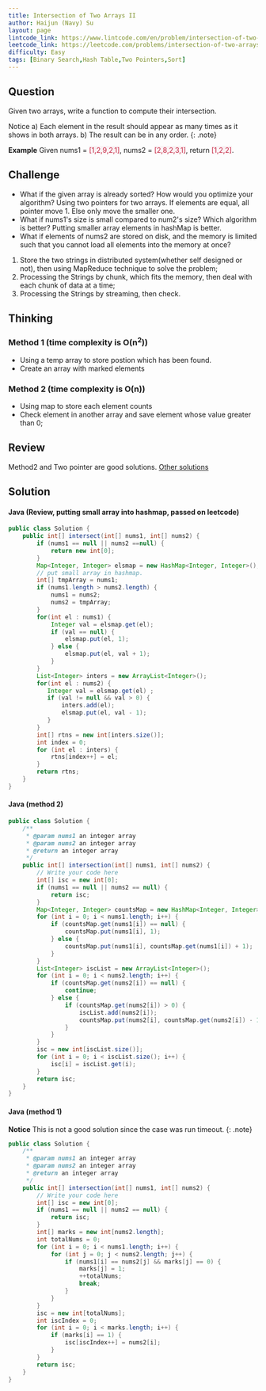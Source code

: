 ```yaml
---
title: Intersection of Two Arrays II
author: Haijun (Navy) Su
layout: page
lintcode_link: https://www.lintcode.com/en/problem/intersection-of-two-arrays-ii/
leetcode_link: https://leetcode.com/problems/intersection-of-two-arrays-ii/#/description
difficulty: Easy
tags: [Binary Search,Hash Table,Two Pointers,Sort]
---
```

## Question
Given two arrays, write a function to compute their intersection.

<i class="fa fa-info-circle" aria-hidden="true"></i> Notice
a) Each element in the result should appear as many times as it shows in both arrays.
b) The result can be in any order.
{: .note}

**Example**
Given nums1 = <font style="color: #C72541; background: #F9F2F4;">[1,2,9,2,1]</font>, nums2 = <font style="color: #C72541; background: #F9F2F4;">[2,8,2,3,1]</font>, return <font style="color: #C72541; background: #F9F2F4;">[1,2,2]</font>.

## Challenge
* What if the given array is already sorted? How would you optimize your algorithm?
Using two pointers for two arrays. If elements are equal, all pointer move 1. Else only move the smaller one.
* What if nums1's size is small compared to num2's size? Which algorithm is better?
Putting smaller array elements in hashMap is better.
* What if elements of nums2 are stored on disk, and the memory is limited such that you cannot load all elements into the memory at once?
1. Store the two strings in distributed system(whether self designed or not), then using MapReduce technique to solve the problem;
2. Processing the Strings by chunk, which fits the memory, then deal with each chunk of data at a time;
3. Processing the Strings by streaming, then check.

## Thinking

### Method 1 (time complexity is O(n<sup>2</sup>))
* Using a temp array to store postion which has been found.
* Create an array with marked elements

### Method 2 (time complexity is O(n))
* Using map to store each element counts 
* Check element in another array and save element whose value greater than 0;

## Review
Method2 and Two pointer are good solutions.
[Other solutions](http://www.cnblogs.com/grandyang/p/5533305.html)

## Solution
#### Java (Review, putting small array into hashmap, passed on leetcode)
~~~ java
public class Solution {
    public int[] intersect(int[] nums1, int[] nums2) {
        if (nums1 == null || nums2 ==null) {
            return new int[0];
        }
        Map<Integer, Integer> elsmap = new HashMap<Integer, Integer>();
        // put small array in hashmap.
        int[] tmpArray = nums1;
        if (nums1.length > nums2.length) {
            nums1 = nums2;
            nums2 = tmpArray;
        }
        for(int el : nums1) {
            Integer val = elsmap.get(el);
            if (val == null) {
                elsmap.put(el, 1);
            } else {
                elsmap.put(el, val + 1);
            }
        }
        List<Integer> inters = new ArrayList<Integer>();
        for(int el : nums2) {
           Integer val = elsmap.get(el) ;
           if (val != null && val > 0) {
               inters.add(el);
               elsmap.put(el, val - 1);
           }
        }
        int[] rtns = new int[inters.size()];
        int index = 0;
        for (int el : inters) {
            rtns[index++] = el;
        }
        return rtns;
    }
}
~~~
#### Java (method 2)
~~~ java
public class Solution {
    /**
     * @param nums1 an integer array
     * @param nums2 an integer array
     * @return an integer array
     */
    public int[] intersection(int[] nums1, int[] nums2) {
        // Write your code here
        int[] isc = new int[0];
        if (nums1 == null || nums2 == null) {
            return isc;
        }
        Map<Integer, Integer> countsMap = new HashMap<Integer, Integer>();
        for (int i = 0; i < nums1.length; i++) {
            if (countsMap.get(nums1[i]) == null) {
                countsMap.put(nums1[i], 1);
            } else {
                countsMap.put(nums1[i], countsMap.get(nums1[i]) + 1);
            }
        }
        List<Integer> iscList = new ArrayList<Integer>();
        for (int i = 0; i < nums2.length; i++) {
            if (countsMap.get(nums2[i]) == null) {
                continue;
            } else {
                if (countsMap.get(nums2[i]) > 0) {
                    iscList.add(nums2[i]);
                    countsMap.put(nums2[i], countsMap.get(nums2[i]) - 1);
                }
            }
        }
        isc = new int[iscList.size()];
        for (int i = 0; i < iscList.size(); i++) {
            isc[i] = iscList.get(i);
        }
        return isc;
    }
}
~~~

#### Java (method 1)

<i class="fa fa-info-circle" aria-hidden="true"></i> **Notice**
This is not a good solution since the case was run timeout.
{: .note}

~~~ java
public class Solution {
    /**
     * @param nums1 an integer array
     * @param nums2 an integer array
     * @return an integer array
     */
    public int[] intersection(int[] nums1, int[] nums2) {
        // Write your code here
        int[] isc = new int[0];
        if (nums1 == null || nums2 == null) {
            return isc;
        }
        int[] marks = new int[nums2.length];
        int totalNums = 0;
        for (int i = 0; i < nums1.length; i++) {
            for (int j = 0; j < nums2.length; j++) {
                if (nums1[i] == nums2[j] && marks[j] == 0) {
                    marks[j] = 1;
                    ++totalNums;
                    break;
                } 
            }
        }
        isc = new int[totalNums];
        int iscIndex = 0;
        for (int i = 0; i < marks.length; i++) {
            if (marks[i] == 1) {
                isc[iscIndex++] = nums2[i];
            }
        }
        return isc;
    }
}
~~~
